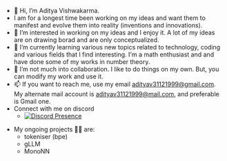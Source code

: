- 👋 Hi, I’m Aditya Vishwakarma.
-  I am for a longest time been working on my ideas and want them to manifest and evolve them into reality (inventions and innovations).
- 👀 I’m interested in working on my ideas and I enjoy it. A lot of my ideas are on drawing borad and are only conceptualized.
- 🌱 I’m currently learning various new topics related to technology, coding and various fields that I find interesting. I'm a math enthusiast and and have done some of my works in number theory.
- 💞️ I’m not much into collaboration. I like to do things on my own. But, you can modify my work and use it.
- 📫 If you want to reach me, use my email adityav31121999@gmail.com. My alternate mail account is adityav31121999@mail.com, and preferable is Gmail one.
- Connect with me on discord
  - [![Discord Presence](https://lanyard.cnrad.dev/api/vishwakarma2344489992?bg=FFD700&theme=light)](https://discord.com/users/vishwakarma2344489992)
<!---
adityav31121999/adityav31121999 is a ✨ special ✨ repository because its `README.md` (this file) appears on your GitHub profile.
You can click the Preview link to take a look at your changes.
--->

- My ongoing projects 🧑‍💻 are:
  - tokeniser (bpe)
  - gLLM
  - MonoNN
